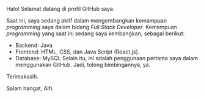 Halo! Selamat datang di profil GitHub saya.

  Saat ini, saya sedang aktif dalam mengembangkan kemampuan _programming_ saya dalam bidang _Full Stack Developer_. 
Kemampuan _programming_ yang saat ini sedang saya kembangkan, sebagai berikut:
* Backend: Java
* Frontend: HTML, CSS, dan Java Script (React.js).
* Database: MySQL
  Selain itu, ini adalah penggunaan pertama saya dalam menggunakan GitHub. Jadi, tolong bimbingannya, ya.
  
Terimakasih.


Salam hangat,
Alfi.
